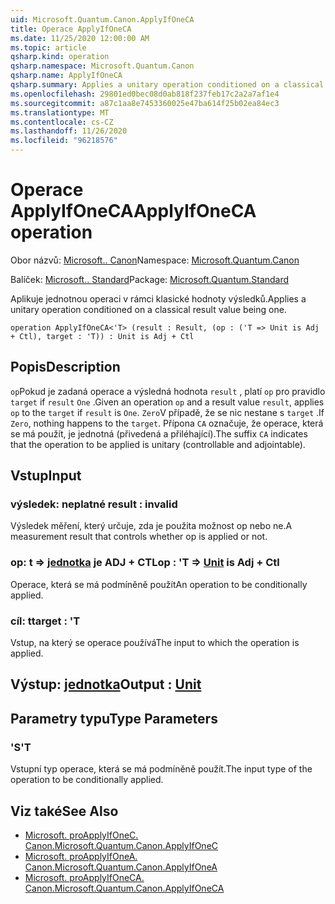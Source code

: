 ```yaml
---
uid: Microsoft.Quantum.Canon.ApplyIfOneCA
title: Operace ApplyIfOneCA
ms.date: 11/25/2020 12:00:00 AM
ms.topic: article
qsharp.kind: operation
qsharp.namespace: Microsoft.Quantum.Canon
qsharp.name: ApplyIfOneCA
qsharp.summary: Applies a unitary operation conditioned on a classical result value being one.
ms.openlocfilehash: 29801ed0bec08d0ab818f237feb17c2a2a7af1e4
ms.sourcegitcommit: a87c1aa8e7453360025e47ba614f25b02ea84ec3
ms.translationtype: MT
ms.contentlocale: cs-CZ
ms.lasthandoff: 11/26/2020
ms.locfileid: "96218576"
---
```

# <a name="applyifoneca-operation"></a><span data-ttu-id="6a3ec-102">Operace ApplyIfOneCA</span><span class="sxs-lookup"><span data-stu-id="6a3ec-102">ApplyIfOneCA operation</span></span>

<span data-ttu-id="6a3ec-103">Obor názvů: [Microsoft.. Canon](xref:Microsoft.Quantum.Canon)</span><span class="sxs-lookup"><span data-stu-id="6a3ec-103">Namespace: [Microsoft.Quantum.Canon](xref:Microsoft.Quantum.Canon)</span></span>

<span data-ttu-id="6a3ec-104">Balíček: [Microsoft.. Standard](https://nuget.org/packages/Microsoft.Quantum.Standard)</span><span class="sxs-lookup"><span data-stu-id="6a3ec-104">Package: [Microsoft.Quantum.Standard](https://nuget.org/packages/Microsoft.Quantum.Standard)</span></span>


<span data-ttu-id="6a3ec-105">Aplikuje jednotnou operaci v rámci klasické hodnoty výsledků.</span><span class="sxs-lookup"><span data-stu-id="6a3ec-105">Applies a unitary operation conditioned on a classical result value being one.</span></span>

```qsharp
operation ApplyIfOneCA<'T> (result : Result, (op : ('T => Unit is Adj + Ctl), target : 'T)) : Unit is Adj + Ctl
```


## <a name="description"></a><span data-ttu-id="6a3ec-106">Popis</span><span class="sxs-lookup"><span data-stu-id="6a3ec-106">Description</span></span>

<span data-ttu-id="6a3ec-107">`op`Pokud je zadaná operace a výsledná hodnota `result` , platí `op` pro pravidlo `target` if `result` `One` .</span><span class="sxs-lookup"><span data-stu-id="6a3ec-107">Given an operation `op` and a result value `result`, applies `op` to the `target` if `result` is `One`.</span></span> <span data-ttu-id="6a3ec-108">`Zero`V případě, že se nic nestane s `target` .</span><span class="sxs-lookup"><span data-stu-id="6a3ec-108">If `Zero`, nothing happens to the `target`.</span></span>
<span data-ttu-id="6a3ec-109">Přípona `CA` označuje, že operace, která se má použít, je jednotná (přivedená a přiléhající).</span><span class="sxs-lookup"><span data-stu-id="6a3ec-109">The suffix `CA` indicates that the operation to be applied is unitary (controllable and adjointable).</span></span>

## <a name="input"></a><span data-ttu-id="6a3ec-110">Vstup</span><span class="sxs-lookup"><span data-stu-id="6a3ec-110">Input</span></span>

### <a name="result--__invalidresult__"></a><span data-ttu-id="6a3ec-111">výsledek: __neplatné <Result>__</span><span class="sxs-lookup"><span data-stu-id="6a3ec-111">result : __invalid<Result>__</span></span>

<span data-ttu-id="6a3ec-112">Výsledek měření, který určuje, zda je použita možnost op nebo ne.</span><span class="sxs-lookup"><span data-stu-id="6a3ec-112">A measurement result that controls whether op is applied or not.</span></span>


### <a name="op--t--unit--is-adj--ctl"></a><span data-ttu-id="6a3ec-113">op: t => [jednotka](xref:microsoft.quantum.lang-ref.unit)  je ADJ + CTL</span><span class="sxs-lookup"><span data-stu-id="6a3ec-113">op : 'T => [Unit](xref:microsoft.quantum.lang-ref.unit)  is Adj + Ctl</span></span>

<span data-ttu-id="6a3ec-114">Operace, která se má podmíněně použít</span><span class="sxs-lookup"><span data-stu-id="6a3ec-114">An operation to be conditionally applied.</span></span>


### <a name="target--t"></a><span data-ttu-id="6a3ec-115">cíl: t</span><span class="sxs-lookup"><span data-stu-id="6a3ec-115">target : 'T</span></span>

<span data-ttu-id="6a3ec-116">Vstup, na který se operace používá</span><span class="sxs-lookup"><span data-stu-id="6a3ec-116">The input to which the operation is applied.</span></span>



## <a name="output--unit"></a><span data-ttu-id="6a3ec-117">Výstup: [jednotka](xref:microsoft.quantum.lang-ref.unit)</span><span class="sxs-lookup"><span data-stu-id="6a3ec-117">Output : [Unit](xref:microsoft.quantum.lang-ref.unit)</span></span>



## <a name="type-parameters"></a><span data-ttu-id="6a3ec-118">Parametry typu</span><span class="sxs-lookup"><span data-stu-id="6a3ec-118">Type Parameters</span></span>

### <a name="t"></a><span data-ttu-id="6a3ec-119">'S</span><span class="sxs-lookup"><span data-stu-id="6a3ec-119">'T</span></span>

<span data-ttu-id="6a3ec-120">Vstupní typ operace, která se má podmíněně použít.</span><span class="sxs-lookup"><span data-stu-id="6a3ec-120">The input type of the operation to be conditionally applied.</span></span>

## <a name="see-also"></a><span data-ttu-id="6a3ec-121">Viz také</span><span class="sxs-lookup"><span data-stu-id="6a3ec-121">See Also</span></span>

- [<span data-ttu-id="6a3ec-122">Microsoft. proApplyIfOneC. Canon.</span><span class="sxs-lookup"><span data-stu-id="6a3ec-122">Microsoft.Quantum.Canon.ApplyIfOneC</span></span>](xref:Microsoft.Quantum.Canon.ApplyIfOneC)
- [<span data-ttu-id="6a3ec-123">Microsoft. proApplyIfOneA. Canon.</span><span class="sxs-lookup"><span data-stu-id="6a3ec-123">Microsoft.Quantum.Canon.ApplyIfOneA</span></span>](xref:Microsoft.Quantum.Canon.ApplyIfOneA)
- [<span data-ttu-id="6a3ec-124">Microsoft. proApplyIfOneCA. Canon.</span><span class="sxs-lookup"><span data-stu-id="6a3ec-124">Microsoft.Quantum.Canon.ApplyIfOneCA</span></span>](xref:Microsoft.Quantum.Canon.ApplyIfOneCA)